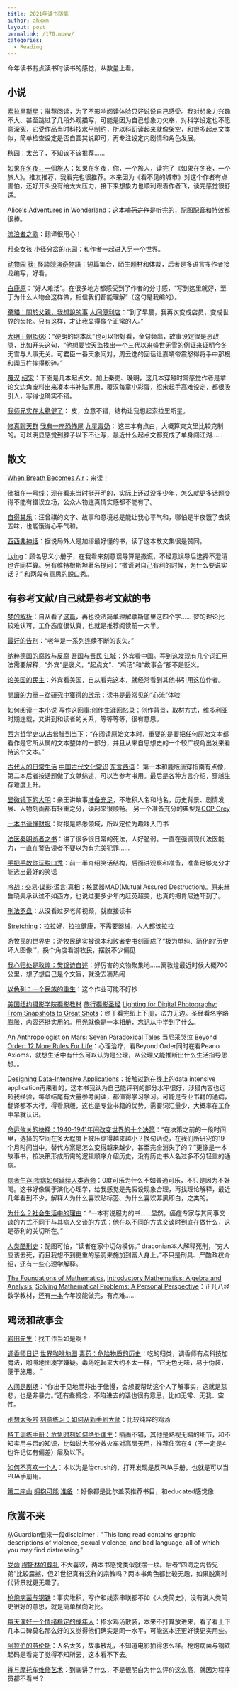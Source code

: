 ```yaml
---
title: 2021年读书随笔
author: ahxxm
layout: post
permalink: /170.moew/
categories:
  - Reading
---
```


今年读书有点读书时读书的感觉，从数量上看。

<!--more-->


## 小说

[索拉里斯星](https://www.goodreads.com/book/show/59575413)：推荐阅读，为了不影响阅读体验只好说说自己感受。我对想象力兴趣不大、甚至跳过了几段外观描写，可能是因为自己想象力欠奉，对科学设定也不愿意深究，它受作品当时科技水平制约，所以科幻读起来就像架空，和很多起点文类似，简单检查设定是否自圆其说即可，再专注设定内剧情和角色发展。

[秋园](https://www.goodreads.com/book/show/54398971)：太苦了，不知该不该推荐……

[如果在冬夜，一個旅人](https://www.goodreads.com/book/show/33111286)：如果在冬夜，你，一个旅人，读完了《如果在冬夜，一个旅人》。推友推荐，我看完也很推荐。本来因为《看不见的城市》对这个作者有点害怕，还好开头没有给太大压力，接下来想象力也顺利跟着作者飞，读完感觉很舒适。

[Alice's Adventures in Wonderland](https://www.goodreads.com/book/show/6324090-alice-s-adventures-in-wonderland)：这本~~嗑药之作~~是[听完](https://www.youtube.com/watch?v=xQ-UhBAw6zk)的，配图配音和特效都很棒。

[流浪者之歌](https://www.goodreads.com/book/show/26193968)：翻译很用心！

[邦查女孩](https://www.goodreads.com/book/show/26895844) [小径分岔的花园](https://www.goodreads.com/book/show/29955900)：和作者一起进入另一个世界。

[动物园](https://www.goodreads.com/book/show/55202398) [筷: 怪談競演奇物語](https://www.goodreads.com/book/show/51091438)：短篇集合，陌生题材和体裁，后者是多语言多作者接龙编写，好看。

[白鹿原](https://www.goodreads.com/book/show/46143674)：“好人难活”。在很多地方都感受到了作者的分寸感，“写到这里就好，至于为什么人物会这样做，相信我们都能理解”（这句是我编的）。

[棄貓：關於父親，我想說的事](https://www.goodreads.com/book/show/55360130) [人间便利店](https://www.goodreads.com/book/show/41217718)：“到了早晨，我再次变成店员，变成世界的齿轮。只有这样，才让我显得像个正常的人。”

[大明王朝1566](https://www.goodreads.com/book/show/18876773-1566-2)：“硬朗的剧本风”也可以很好看，金句频出，故事设定很是恶政隐，比如开头这句，“他想要钦天监找出一个三代以来盛世无雪的例证来证明今冬无雪与人事无关。可君臣一番天象问对，周云逸的回话让嘉靖帝震怒得将手中那根和阗玉杵摔得粉碎。”

[覆汉](https://www.goodreads.com/book/show/57907475-01) [绍宋](https://www.goodreads.com/book/show/55212962)：下面是几本起点文。加上秦吏、晚明，这几本穿越时常感觉作者是拿论文边角废料出来凑本书补贴家用，覆汉每章小彩蛋，绍宋起手高难设定，都很吸引人，写得也确实不错。

[我师兄实在太稳健了](https://www.goodreads.com/book/show/56306678)： 皮，立意不错，结构让我想起索拉里斯星。

[修真聊天群](https://www.goodreads.com/book/show/32296070-xiu-zhen-liao-tian-qun) [我有一座恐怖屋](https://www.goodreads.com/book/show/57743890-4) [九星毒奶](https://www.goodreads.com/book/show/50928293-1)： 这三本有点白，大概算爽文里比较克制的。可以明显感觉到脖子以下不让写，最近什么起点文都变成了单身闯江湖……

## 散文

[When Breath Becomes Air](https://www.goodreads.com/book/show/25899336-when-breath-becomes-air)：来读！

[佛祖在一号线](https://www.goodreads.com/book/show/34679679)：现在看来当时挺开明的，实际上还过没多少年，怎么就更多话题变得不能有错误立场，公众人物连真情实感都不能有了。

[自得其乐](https://www.goodreads.com/book/show/55349458-2018)：汪曾祺的文字、故事和意境总是能让我心平气和，哪怕是半夜饿了去读五味，也能饿得心平气和。

[西西弗神话](https://www.goodreads.com/book/show/28154510)：据说局外人是加缪最好懂的书，读了这本散文集很是赞同。

[Lying](https://www.goodreads.com/book/show/18869177-lying)：顾名思义小册子，在我看来刻意误导算是撒谎，不经意误导后选择不澄清也许同样算。另有维特根斯坦著名提问：“撒谎对自己有利的时候，为什么要说实话？” 和两段有意思的[脱口秀](https://www.bilibili.com/video/BV12W411C7sp?p=1)。

## 有参考文献/自己就是参考文献的书

[梦的解析](https://www.goodreads.com/book/show/31186147)：自从看了[这篇](https://archive.is/8O7St)，再也没法简单理解歇斯底里这四个字…… 梦的理论比较难认可，工作态度很认真，也就是推荐阅读前一大半。

[最好的告别](https://www.goodreads.com/book/show/28050949)：“老年是一系列连续不断的丧失。” 

[纳粹德国的腐败与反腐](https://www.goodreads.com/book/show/31905432) [吾国与吾民](https://www.goodreads.com/book/show/18003034-wu-guo-yu-wu-min) [江城](https://www.goodreads.com/book/show/19144680)：外宾看中国。写到这发现有几个词汇用法需要解释，“外宾”是褒义，“起点文”、“鸡汤”和“故事会”都不是贬义。

[论美国的民主](https://www.goodreads.com/book/show/19385811)：外宾看美国，自从看完这本，就经常看到其他书引用这位作者。

[閱讀的力量－從研究中獲得的啟示](https://www.goodreads.com/book/show/13089155)：读书是最常见的“心流”体验

[如何阅读一本小说](https://www.goodreads.com/book/show/56443151) [写作这回事:创作生涯回忆录](https://www.goodreads.com/book/show/27228998-on-writing)：创作背景，取材方式，维多利亚时期连载，又讲到和读者的关系，等等等等，很有意思。

[西方哲学史:从古希腊到当下](https://www.goodreads.com/book/show/52232439)：“在阅读原始文本时，重要的是要把任何原始文本都看作是它所从属的文本整体的一部分，并且从来自思想史的一个较广视角出发来看待这个文本。” 

[古代人的日常生活](https://www.goodreads.com/book/show/53304945) [中国古代文化常识](https://www.goodreads.com/book/show/58171070) [东言西语](https://www.goodreads.com/book/show/53459510)： 第一本和鹿版唐穿指南有点像，第二本后者按话题做了文献综述，可以当参考书用。最后是各种方言介绍，穿越生存难度上升。

[显微镜下的大明](https://www.goodreads.com/book/show/44200449)：亲王讲故事[准备充足](https://archive.is/RNPwA)，不堆积人名和地名，历史背景、剧情发展、人物刻画都有轻重之分，读起来很顺畅。   另一个准备充分的典型是[CGP Grey](https://www.youtube.com/watch?v=qEV9qoup2mQ)

[一本书读懂财报](https://www.goodreads.com/book/show/23478911)：财报是熟悉领域，所以定位为趣味入门书

[法医秦明逝者之书](https://www.goodreads.com/book/show/55044834)：讲了很多很日常的死法，人好脆弱。一直在强调现代法医能力，一直在警告读者不要以为有完美犯罪……

[手把手教你玩脱口秀](https://www.goodreads.com/book/show/37943569)：前一半介绍笑话结构，后面讲观察和准备，准备足够充分才能选出最好的笑话

[冷战 : 交易·谍影·谎言·真相](https://www.goodreads.com/book/show/50924700)：核武器MAD(Mutual Assured Destruction)。原来赫鲁晓夫承认过不如西方，也说过要多少年内赶英超美，也真的把肯尼迪吓到了。

[刑法罗盘](https://www.goodreads.com/book/show/58112933)：从没看过罗老师视频，就直接读书

[Stretching](https://www.goodreads.com/book/show/6715723-stretching)：拉拉好，拉拉健康，不需要器械，人人都该拉拉

[游牧民的世界史](https://www.goodreads.com/book/show/53192657)：游牧民确实被课本和败者史书刻画成了“极为单纯、简化的‘历史坏人图像’”，换个角度看游牧民，摆脱不少偏见

[我心归处是敦煌：樊锦诗自述](https://www.goodreads.com/book/show/51850423)：好厉害的文物聚集地……离敦煌最近时候大概700公里，想了想自己是个文盲，就没去凑热闹

[以色列：一个民族的重生](https://www.goodreads.com/book/show/50727119)：这个作业可能不好抄

[美国纽约摄影学院摄影教材](https://www.goodreads.com/book/show/50269238) [旅行摄影圣经](https://www.goodreads.com/book/show/33021777) [Lighting for Digital Photography: From Snapshots to Great Shots](https://www.goodreads.com/book/show/18888598-lighting-for-digital-photography)：终于看完纽上下册，法力无边。圣经看名字略膨胀，内容还挺实用的。用光就像是一本相册，忘记从中学到了什么。

[An Anthropologist on Mars: Seven Paradoxical Tales](https://www.goodreads.com/book/show/64666.An_Anthropologist_on_Mars) [当尼采哭泣](https://www.goodreads.com/book/show/53414985) [Beyond Order: 12 More Rules For Life](https://www.goodreads.com/book/show/56019043-beyond-order)：心理治疗，看Beyond Order同时在看Peano Axioms，就想生活中有什么可以认为是公理，从公理又能推断出什么生活指导思想。。

[Designing Data-Intensive Applications](https://www.goodreads.com/book/show/23463279-designing-data-intensive-applications)：接触过跑在线上的data intensive application再来看的，这本书我认为自己能评判的部分水平很好，涉猎内容也远超我经验，每章结尾有大量参考阅读，都值得学习学习。可能是专业书籍的通病，翻译都不大行，得看原版，这也是专业书籍的优势，需要词汇量少，大概率在工作中早就认识。

[命运攸关的抉择：1940-1941年间改变世界的十个决策](https://www.goodreads.com/book/show/51188485-1940-1941)：“在决策之前的一段时间里，选择的空间在多大程度上被压缩得越来越小？换句话说，在我们所研究的19个月时间当中，替代方案是怎么变得越来越少，甚至完全消失了的？”更像是一本故事书，按决策形成所需的逻辑顺序介绍历史，没有历史书人名过多不分轻重的通病。

[病者生存:疾病如何延续人类寿命](https://www.goodreads.com/book/show/51884483)：0度可乐为什么不如普通可乐，不只是因为不好喝。这书好像属于演化心理学，给我感觉是先假设现象合理，再找理论解释，最近几年看到不少，解释人为什么喜欢贴标签、为什么喜欢非黑即白，之类的。

[为什么？社会生活中的理由](https://www.goodreads.com/book/show/55657215-21)：“一本有说服力的书……显然，癌症专家与其同事交谈的方式不同于与其病人交谈的方式：他在以不同的方式交谈时到底在做什么，这是蒂利的关切所在。”

[人类酷刑史](https://www.goodreads.com/book/show/51503145-bbc)：配图可怕，“读者在家中切勿模仿。” draconian本人解释死刑，“穷人应该去死，而且我想不到更重的惩罚来施加到富人身上。”不只是刑具、严酷政权介绍，还有一些心理学解释。

[The Foundations of Mathematics](https://www.goodreads.com/book/show/207663.The_Foundations_of_Mathematics), [Introductory Mathematics: Algebra and Analysis](https://www.goodreads.com/book/show/4643374-introductory-mathematics), [Solving Mathematical Problems: A Personal Perspective](https://www.goodreads.com/book/show/265415.Solving_Mathematical_Problems)：正儿八经数学教材，还有[一本](https://www.goodreads.com/book/show/2105282.Numbers_and_Functions)今年没能做完，有点难…… 

## 鸡汤和故事会

[岩田先生](https://www.goodreads.com/book/show/58833262)：找工作当如是啊！

[调香师日记](https://www.goodreads.com/book/show/54309397) [世界咖啡地图](https://www.goodreads.com/book/show/57482927) [毒药：危险物质的历史](https://www.goodreads.com/book/show/59647987)：吃的归类，调香师有点科技加魔法，咖啡地图凑字嫌疑。毒药吃起来大约不太一样，“它无色无味，易于伪装，便于施用。 ” 

[人间是剧场](https://www.goodreads.com/book/show/27245884)：“你出于见地而非出于傲慢，会想要帮助这个人了解事实，这就是慈悲，也是非暴力。”还有些概念，不陷进去的话也很有意思，比如无常、无我、空性。

[别想太多啦](https://www.goodreads.com/book/show/57446588-40) [刻意练习：如何从新手到大师](https://www.goodreads.com/book/show/42422536)：比较纯粹的鸡汤

[特工训练手册：危急时刻如何绝处逢生](https://www.goodreads.com/book/show/57932979-86)：插画不错，其他是熟视无睹的细节，和不知实用与否的知识，比如说大部分救火车对高层无用，推荐住宿在4（不一定是4也许记忆有偏差）层及以下。

[如何不喜欢一个人](https://www.goodreads.com/book/show/57809907)：本以为是治crush的，打开发现是反PUA手册，也就是可以当PUA手册用。

[第二座山](https://www.goodreads.com/book/show/57465632) [拥抱可能](https://www.goodreads.com/book/show/54358832-2020) [准备](https://www.goodreads.com/book/show/56502497)
：好像都是比尔盖茨推荐书目，和educated感觉像

## 欣赏不来

从Guardian借来一段disclaimer："This long read contains graphic descriptions of violence, sexual violence, and bad language, all of which you may find distressing."

[受命](https://www.goodreads.com/book/show/57736665) [穆斯林的葬礼](https://www.goodreads.com/book/show/26173163)
不大喜欢，两本书感觉类似就摆一块。后者“四海之内皆兄弟”比较震撼，但21世纪真有这样的宗教吗？两本书角色都比较无趣，如果脱离时代背景就更无趣了。

[枪炮病菌与钢铁](https://www.goodreads.com/book/show/51284965)：事实堆积，写作和线索串联都不如《人类简史》，没有说人类简史很好的意思，就是简单横向对比。

[每天演好一个情绪稳定的成年人](https://www.goodreads.com/book/show/52392429)：掺水鸡汤散装，本来不打算放进来，看了看上下几本口碑莫名那么好的又觉得他们确实是同一水平，可能这本还更好读更实用些。

[阿拉伯的劳伦斯](https://www.goodreads.com/book/show/26043642)：人名太多，故事散乱，不知道电影拍得怎么样。枪炮病菌与钢铁起码是看完了觉得不知所云，这本看不下去。

[禅与摩托车维修艺术](https://www.goodreads.com/book/show/29489570)：到底讲了什么，不是很明白为什么评价这么高，就因为程序员都不看书？
